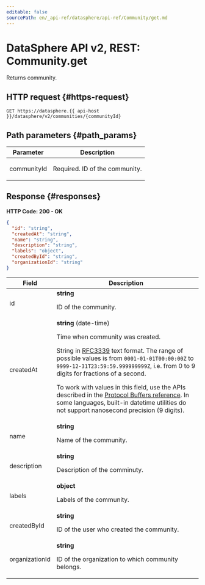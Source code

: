 ```yaml
---
editable: false
sourcePath: en/_api-ref/datasphere/api-ref/Community/get.md
---
```


# DataSphere API v2, REST: Community.get
Returns community.
 

 
## HTTP request {#https-request}
```
GET https://datasphere.{{ api-host }}/datasphere/v2/communities/{communityId}
```
 
## Path parameters {#path_params}
 
Parameter | Description
--- | ---
communityId | <p>Required. ID of the community.</p> 
 
## Response {#responses}
**HTTP Code: 200 - OK**

```json 
{
  "id": "string",
  "createdAt": "string",
  "name": "string",
  "description": "string",
  "labels": "object",
  "createdById": "string",
  "organizationId": "string"
}
```

 
Field | Description
--- | ---
id | **string**<br><p>ID of the community.</p> 
createdAt | **string** (date-time)<br><p>Time when community was created.</p> <p>String in <a href="https://www.ietf.org/rfc/rfc3339.txt">RFC3339</a> text format. The range of possible values is from ``0001-01-01T00:00:00Z`` to ``9999-12-31T23:59:59.999999999Z``, i.e. from 0 to 9 digits for fractions of a second.</p> <p>To work with values in this field, use the APIs described in the <a href="https://developers.google.com/protocol-buffers/docs/reference/overview">Protocol Buffers reference</a>. In some languages, built-in datetime utilities do not support nanosecond precision (9 digits).</p> 
name | **string**<br><p>Name of the community.</p> 
description | **string**<br><p>Description of the comminuty.</p> 
labels | **object**<br><p>Labels of the community.</p> 
createdById | **string**<br><p>ID of the user who created the community.</p> 
organizationId | **string**<br><p>ID of the organization to which community belongs.</p> 